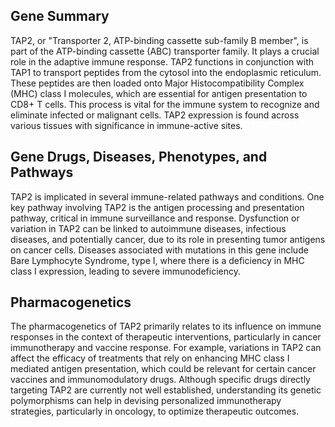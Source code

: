## Gene Summary
TAP2, or "Transporter 2, ATP-binding cassette sub-family B member", is part of the ATP-binding cassette (ABC) transporter family. It plays a crucial role in the adaptive immune response. TAP2 functions in conjunction with TAP1 to transport peptides from the cytosol into the endoplasmic reticulum. These peptides are then loaded onto Major Histocompatibility Complex (MHC) class I molecules, which are essential for antigen presentation to CD8+ T cells. This process is vital for the immune system to recognize and eliminate infected or malignant cells. TAP2 expression is found across various tissues with significance in immune-active sites.

## Gene Drugs, Diseases, Phenotypes, and Pathways
TAP2 is implicated in several immune-related pathways and conditions. One key pathway involving TAP2 is the antigen processing and presentation pathway, critical in immune surveillance and response. Dysfunction or variation in TAP2 can be linked to autoimmune diseases, infectious diseases, and potentially cancer, due to its role in presenting tumor antigens on cancer cells. Diseases associated with mutations in this gene include Bare Lymphocyte Syndrome, type I, where there is a deficiency in MHC class I expression, leading to severe immunodeficiency.

## Pharmacogenetics
The pharmacogenetics of TAP2 primarily relates to its influence on immune responses in the context of therapeutic interventions, particularly in cancer immunotherapy and vaccine response. For example, variations in TAP2 can affect the efficacy of treatments that rely on enhancing MHC class I mediated antigen presentation, which could be relevant for certain cancer vaccines and immunomodulatory drugs. Although specific drugs directly targeting TAP2 are currently not well established, understanding its genetic polymorphisms can help in devising personalized immunotherapy strategies, particularly in oncology, to optimize therapeutic outcomes.